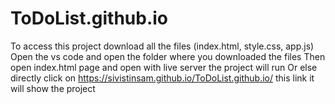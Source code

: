 # ToDoList.github.io
To access this project download all the files (index.html, style.css, app.js)
Open the vs code and open the folder where you downloaded the files
Then open index.html page and open with live server the project will run
Or else directly click on https://sivistinsam.github.io/ToDoList.github.io/ this link it will show the project
